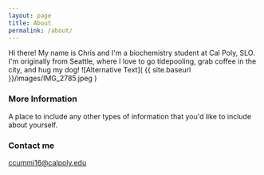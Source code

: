 ```yaml
---
layout: page
title: About
permalink: /about/
---
```


Hi there! My name is Chris and I'm a biochemistry student at Cal Poly, SLO. I'm originally from Seattle, where I love to go tidepooling, grab coffee in the city, and hug my dog!
![Alternative Text]( {{ site.baseurl }}/images/IMG_2785.jpeg )

### More Information

A place to include any other types of information that you'd like to include about yourself.

### Contact me

[ccummi16@calpoly.edu](mailto:ccummi16@calpoly.edu)
